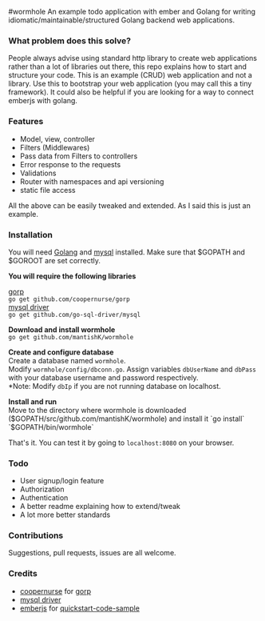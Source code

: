 #wormhole
An example todo application with ember and Golang for writing idiomatic/maintainable/structured Golang backend web applications.

### What problem does this solve?
People always advise using standard http library to create web applications rather than a lot of libraries out there, this repo explains how to start and structure your code. This is an example (CRUD) web application and not a library. Use this to bootstrap your web application (you may call this a tiny framework). It could also be helpful if you are looking for a way to connect emberjs with golang.

### Features
 - Model, view, controller
 - Filters (Middlewares)
 - Pass data from Filters to controllers
 - Error response to the requests
 - Validations
 - Router with namespaces and api versioning
 - static file access   

All the above can be easily tweaked and extended. As I said this is just an example.

### Installation
You will need [Golang] and [mysql] installed. Make sure that $GOPATH and $GOROOT are set correctly. 

**You will require the following libraries**   

[gorp]  
`go get github.com/coopernurse/gorp`   
[mysql driver]   
 `go get github.com/go-sql-driver/mysql`

**Download and install wormhole**   
`go get github.com/mantishK/wormhole`

**Create and configure database**   
Create a database named `wormhole`.    
Modify `wormhole/config/dbconn.go`. Assign variables `dbUserName` and `dbPass` with your database username and password respectively.  
*Note: Modify `dbIp` if you are not running database on localhost.

**Install and run**    
Move to the directory where wormhole is downloaded ($GOPATH/src/github.com/mantishK/wormhole) and install it   
`go install`  
`$GOPATH/bin/wormhole`

That's it. You can test it by going to `localhost:8080` on your browser.


### Todo
 - User signup/login feature
 - Authorization
 - Authentication
 - A better readme explaining how to extend/tweak
 - A lot more better standards

### Contributions
Suggestions, pull requests, issues are all welcome.

### Credits
 - [coopernurse] for [gorp]
 - [mysql driver]
 - [emberjs] for [quickstart-code-sample]


[Golang]:https://golang.org/doc/install
[mysql]:http://www.mysql.com/downloads/
[gorp]:https://github.com/coopernurse/gorp
[mysql driver]:https://github.com/go-sql-driver/mysql
[coopernurse]:https://github.com/coopernurse
[quickstart-code-sample]:https://github.com/emberjs/quickstart-code-sample
[emberjs]:http://emberjs.com/
